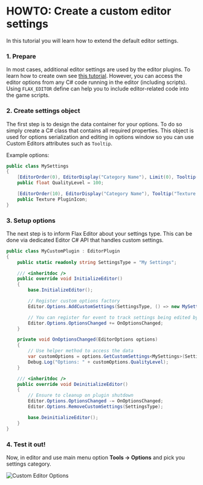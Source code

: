 # HOWTO: Create a custom editor settings

In this tutorial you will learn how to extend the default editor settings.

### 1. Prepare

In most cases, additional editor settings are used by the editor plugins. To learn how to create own see [this tutorial](custom-plugin.md). However, you can access the editor options from any C# code running in the editor (including scripts). Using `FLAX_EDITOR` define can help you to include editor-related code into the game scripts.

### 2. Create settings object

The first step is to design the data container for your options. To do so simply create a C# class that contains all required properties. This object is used for options serialization and editing in options window so you can use Custom Editors attributes such as `Tooltip`.

Example options:

```cs
public class MySettings
{
    [EditorOrder(0), EditorDisplay("Category Name"), Limit(0), Tooltip("Helper tooltip")]
    public float QualityLevel = 100;

    [EditorOrder(10), EditorDisplay("Category Name"), Tooltip("Texture property")]
    public Texture PluginIcon;
}
```

### 3. Setup options

The next step is to inform Flax Editor about your settings type. This can be done via dedicated Editor C# API that handles custom settings.

```cs
public class MyCustomPlugin : EditorPlugin
{
    public static readonly string SettingsType = "My Settings";

    /// <inheritdoc />
    public override void InitializeEditor()
    {
        base.InitializeEditor();

        // Register custom options factory
        Editor.Options.AddCustomSettings(SettingsType, () => new MySettings());

        // You can register for event to track settings being edited by user
        Editor.Options.OptionsChanged += OnOptionsChanged;
    }

    private void OnOptionsChanged(EditorOptions options)
    {
        // Use helper method to access the data
        var customOptions = options.GetCustomSettings<MySettings>(SettingsType);
        Debug.Log("Options: " + customOptions.QualityLevel);
    }

    /// <inheritdoc />
    public override void DeinitializeEditor()
    {
        // Ensure to cleanup on plugin shutdown
        Editor.Options.OptionsChanged -= OnOptionsChanged;
        Editor.Options.RemoveCustomSettings(SettingsType);

        base.DeinitializeEditor();
    }
}
```

### 4. Test it out!

Now, in editor and use main menu option **Tools -> Options** and pick you settings category.

![Custom Editor Options](media/custom-editor-settings.png)

